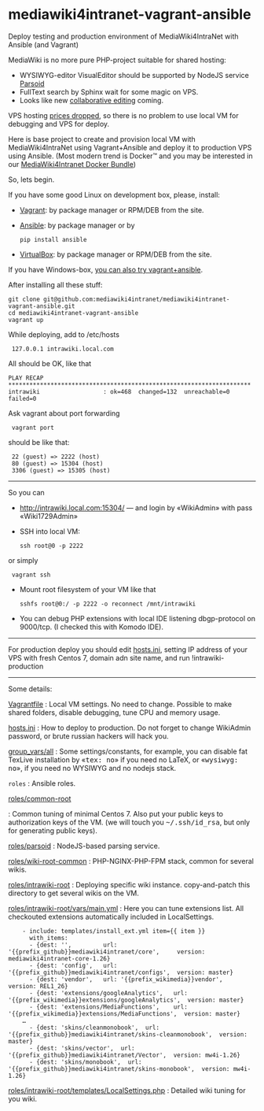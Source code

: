 # mediawiki4intranet-vagrant-ansible
Deploy testing and production environment of MediaWiki4IntraNet with Ansible (and Vagrant)

MediaWiki is no more pure PHP-project suitable for shared hosting:
* WYSIWYG-editor VisualEditor should be supported by NodeJS service [Parsoid](https://www.mediawiki.org/wiki/Parsoid)
* FullText search by Sphinx wait for some magic on VPS.
* Looks like new [collaborative editing](https://sagarhani.wordpress.com/2016/07/31/one-last-step-for-completion-of-google-summer-of-code-kde-wikitolearn/) coming.

VPS hosting [prices dropped](http://lowendstock.com/), so there is no problem to use local VM for debugging
and VPS for deploy.

Here is base project to create and provision local VM with MediaWiki4IntraNet using Vagrant+Ansible
and deploy it to production VPS using Ansible.
(Most modern trend is Docker™ and you may be interested in our [MediaWiki4Intranet Docker Bundle](https://github.com/mediawiki4intranet/docker))

So, lets begin.

If you have some good Linux on development box, please, install:
* [Vagrant](https://www.vagrantup.com/): by package manager or RPM/DEB from the site.
* [Ansible](https://www.ansible.com/): by package manager or by

      pip install ansible

* [VirtualBox](https://www.virtualbox.org/): by package manager or RPM/DEB from the site.


If you have Windows-box, [you can also try vagrant+ansible](http://discopal.ispras.ru/How_to_use_Ansible_and_Vagrant_for_Windows).

After installing all these stuff:

    git clone git@github.com:mediawiki4intranet/mediawiki4intranet-vagrant-ansible.git
    cd mediawiki4intranet-vagrant-ansible
    vagrant up


While deploying, add to /etc/hosts

     127.0.0.1 intrawiki.local.com


All should be OK, like that

    PLAY RECAP   
    *********************************************************************                                                 
    intrawiki                  : ok=468  changed=132  unreachable=0    failed=0     


Ask vagrant about port forwarding
    
     vagrant port                                                        

should be like that:
  
     22 (guest) => 2222 (host)               
     80 (guest) => 15304 (host)                
     3306 (guest) => 15305 (host)

----

So you can
* http://intrawiki.local.com:15304/ — and login by «WikiAdmin» with pass «Wiki1729Admin»
* SSH into local VM:
   
      ssh root@0 -p 2222

or simply

     vagrant ssh

* Mount root filesystem of your VM like that

      sshfs root@0:/ -p 2222 -o reconnect /mnt/intrawiki


* You can debug PHP extensions with local IDE listening dbgp-protocol on 9000/tcp. (I checked this with Komodo IDE).


---- 

For production deploy you should edit [hosts.ini](https://github.com/mediawiki4intranet/mediawiki4intranet-vagrant-ansible/blob/master/hosts.ini), setting IP address of your VPS with fresh Centos 7, domain adn site name, and run
      !intrawiki-production


----

Some details: 

[Vagrantfile](Vagrantfile)
:     Local VM settings. No need to change. Possible to make shared folders, disable debugging, tune CPU and memory usage.

[hosts.ini](hosts.ini)
:     How to deploy to production. Do not forget to change WikiAdmin password, or brute russian hackers will hack you.

[group_vars/all](group_vars/all)
: Some settings/constants, for example, you can disable fat TexLive installation by «<tt>tex: no</tt>» if you need no LaTeX,
or «<tt>wysiwyg: no</tt>», if you need no WYSIWYG and no nodejs stack.

`roles`
:   Ansible roles.

[roles/common-root](roles/common-root)

: Common tuning of minimal Centos 7. Also put your public keys to authorization keys of the VM. (we will touch you  <tt>~/.ssh/id_rsa</tt>, but only for generating public keys).

[roles/parsoid](roles/parsoid)
:    NodeJS-based parsing service.

[roles/wiki-root-common](roles/wiki-root-common)
:     PHP-NGINX-PHP-FPM stack, common for several wikis.

[roles/intrawiki-root](roles/intrawiki-root)
:     Deploying specific wiki instance. copy-and-patch this directory to get several wikis on the VM.

[roles/intrawiki-root/vars/main.yml](roles/intrawiki-root/vars/main.yml)
:      Here you can tune extensions list. All checkouted extensions automatically included in LocalSettings.


        - include: templates/install_ext.yml item={{ item }}
          with_items:
          - {dest: '',         url: '{{prefix_github}}mediawiki4intranet/core',     version: mediawiki4intranet-core-1.26}
          - {dest: 'config',   url: '{{prefix_github}}mediawiki4intranet/configs',  version: master}
          - {dest: 'vendor',   url: '{{prefix_wikimedia}}vendor',  version: REL1_26}
          - {dest: 'extensions/googleAnalytics',   url: '{{prefix_wikimedia}}extensions/googleAnalytics',  version: master}
          - {dest: 'extensions/MediaFunctions',    url: '{{prefix_wikimedia}}extensions/MediaFunctions',  version: master}
        …
          - {dest: 'skins/cleanmonobook',  url: '{{prefix_github}}mediawiki4intranet/skins-cleanmonobook',  version: master}
          - {dest: 'skins/vector',  url: '{{prefix_github}}mediawiki4intranet/Vector',  version: mw4i-1.26}
          - {dest: 'skins/monobook',  url: '{{prefix_github}}mediawiki4intranet/skins-monobook',  version: mw4i-1.26}

[roles/intrawiki-root/templates/LocalSettings.php](roles/intrawiki-root/templates/LocalSettings.php)
:     Detailed wiki tuning for you wiki.



